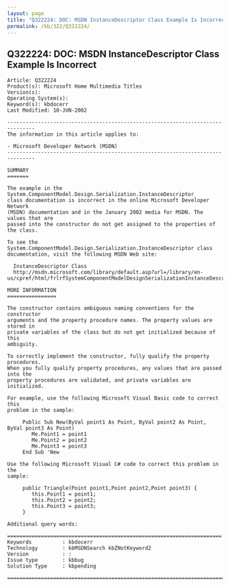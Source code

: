 ```yaml
---
layout: page
title: "Q322224: DOC: MSDN InstanceDescriptor Class Example Is Incorrect"
permalink: /kb/322/Q322224/
---
```


## Q322224: DOC: MSDN InstanceDescriptor Class Example Is Incorrect

	Article: Q322224
	Product(s): Microsoft Home Multimedia Titles
	Version(s): 
	Operating System(s): 
	Keyword(s): kbdocerr
	Last Modified: 10-JUN-2002
	
	-------------------------------------------------------------------------------
	The information in this article applies to:
	
	- Microsoft Developer Network (MSDN) 
	-------------------------------------------------------------------------------
	
	SUMMARY
	=======
	
	The example in the System.ComponentModel.Design.Serialization.InstanceDescriptor
	class documentation is incorrect in the online Microsoft Developer Network
	(MSDN) documentation and in the January 2002 media for MSDN. The values that are
	passed into the constructor do not get assigned to the properties of the class.
	
	To see the System.ComponentModel.Design.Serialization.InstanceDescriptor class
	documentation, visit the following MSDN Web site:
	
	  InstanceDescriptor Class
	  http://msdn.microsoft.com/library/default.asp?url=/library/en-us/cpref/html/frlrfSystemComponentModelDesignSerializationInstanceDescriptorClassTopic.asp
	
	MORE INFORMATION
	================
	
	The constructor contains ambiguous naming conventions for the constructor
	arguments and the property procedure names. The property values are stored in
	private variables of the class but do not get initialized because of this
	ambiguity.
	
	To correctly implement the constructor, fully qualify the property procedures.
	When you fully qualify property procedures, any values that are passed into the
	property procedures are validated, and private variables are initialized.
	
	For example, use the following Microsoft Visual Basic code to correct this
	problem in the sample:
	
	     Public Sub New(ByVal point1 As Point, ByVal point2 As Point, ByVal point3 As Point)
	        Me.Point1 = point1
	        Me.Point2 = point2
	        Me.Point3 = point3
	     End Sub 'New
	
	Use the following Microsoft Visual C# code to correct this problem in the
	sample:
	
	     public Triangle(Point point1,Point point2,Point point3) {
	        this.Point1 = point1;
	        this.Point2 = point2;
	        this.Point3 = point3;
	     }
	
	Additional query words:
	
	======================================================================
	Keywords          : kbdocerr 
	Technology        : kbMSDNSearch kbZNotKeyword2
	Version           : :
	Issue type        : kbbug
	Solution Type     : kbpending
	
	=============================================================================
	
